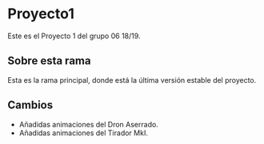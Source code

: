 ﻿# Proyecto1

Este es el Proyecto 1 del grupo 06 18/19.

## Sobre esta rama

Esta es la rama principal, donde está la última versión estable del proyecto.

## Cambios

- Añadidas animaciones del Dron Aserrado.
- Añadidas animaciones del Tirador MkI.